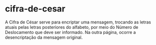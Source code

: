 # cifra-de-cesar
A Cifra de César serve para encriptar uma mensagem, trocando as letras atuais pelas letras posteriores do alfabeto, por meio do Número de Deslocamento que deve ser informado. Na outra página, ocorre a desencriptação da mensagem original.
